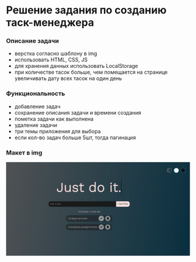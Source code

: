 # Решение задания по созданию таск-менеджера

### Описание задачи
- верстка согласно шаблону в img
- использовать HTML, CSS, JS
- для хранения данных использовать LocalStorage
- при количестве тасок больше, чем помещается на странице увеличивать дату всех тасок на один день
### Функциональность
- добавление задач
- сохранение описания задачи и времени создания
- пометка задачи как выполнена
- удаление задачи
- три темы приложения для выбора
- если кол-во задач больше 5шт, тогда пагинация
### Макет в img
![макет](https://github.com/NikolayMishaev/Just-do-it/raw/main/layout.jpg)
